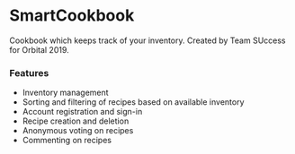 # SmartCookbook
Cookbook which keeps track of your inventory.
Created by Team SUccess for Orbital 2019.

### Features
- Inventory management
- Sorting and filtering of recipes based on available inventory
- Account registration and sign-in
- Recipe creation and deletion
- Anonymous voting on recipes
- Commenting on recipes
